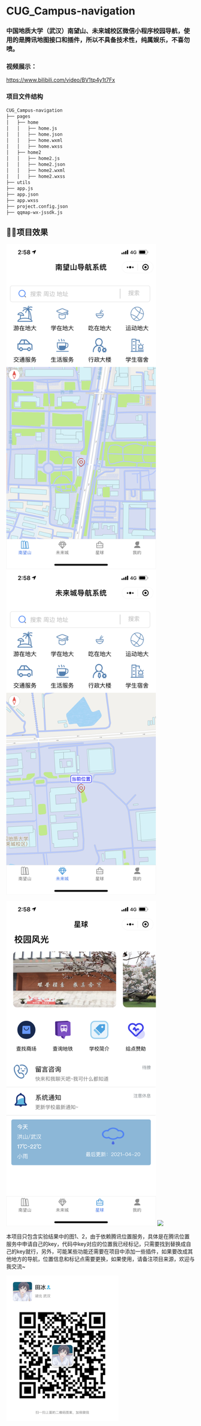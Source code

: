# CUG_Campus-navigation
### 中国地质大学（武汉）南望山、未来城校区微信小程序校园导航，使用的是腾讯地图接口和插件，所以不具备技术性，纯属娱乐，不喜勿喷。
### 视频展示：
https://www.bilibili.com/video/BV1tp4y1t7Fx
### 项目文件结构
    CUG_Campus-navigation
    ├── pages
    │   ├── home
    │   │   ├── home.js
    │   │   ├── home.json
    │   │   ├── home.wxml
    │   │   ├── home.wxss
    │   ├── home2
    │   │   ├── home2.js
    │   │   ├── home2.json
    │   │   ├── home2.wxml
    │   │   ├── home2.wxss
    ├── utils
    ├── app.js
    ├── app.json
    ├── app.wxss
    ├── project.config.json
    ├── qqmap-wx-jssdk.js
## 🐱‍🏍项目效果
<p float="center">
  <img src="readme/1.png" width="400" />
  <img src="readme/2.png" width="400" /> 
</p>
<p float="left">
  <img src="readme/3.png" width="400" />
  <img src="readme/4.png" width="400" /> 
</p>

本项目只包含实验结果中的图1、2，由于依赖腾讯位置服务，具体是在腾讯位置服务中申请自己的key，代码中key对应的位置我已经标记，只需要找到替换成自己的key就行，另外，可能某些功能还需要在项目中添加一些插件，如果要改成其他地方的导航，位置信息和标记点需要更换，如果使用，请备注项目来源，欢迎与我交流~

<img src="readme/微信.jpg" width="300"/>
